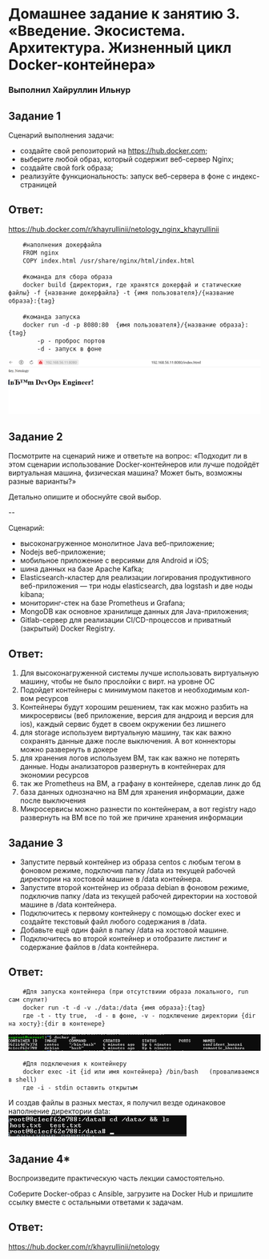 # Домашнее задание к занятию 3. «Введение. Экосистема. Архитектура. Жизненный цикл Docker-контейнера»

### Выполнил Хайруллин Ильнур


## Задание 1
Сценарий выполнения задачи:

- создайте свой репозиторий на https://hub.docker.com;
- выберите любой образ, который содержит веб-сервер Nginx;
- создайте свой fork образа;
- реализуйте функциональность: запуск веб-сервера в фоне с индекс-страницей

## Ответ:
https://hub.docker.com/r/khayrullinii/netology_nginx_khayrullinii

        #наполнения докерфайла
        FROM nginx
        COPY index.html /usr/share/nginx/html/index.html

        #команда для сбора образа
        docker build {директория, где хранятся докерфай и статические файлы} -f {название докерфайла} -t {имя пользователя}/{название образа}:{tag} 

        #команда запуска
        docker run -d -p 8080:80  {имя пользователя}/{название образа}:{tag} 
            -p - проброс портов
            -d - запуск в фоне
![1](img/1.png)
## Задание 2
Посмотрите на сценарий ниже и ответьте на вопрос: «Подходит ли в этом сценарии использование Docker-контейнеров или лучше подойдёт виртуальная машина, физическая машина? Может быть, возможны разные варианты?»

Детально опишите и обоснуйте свой выбор.

--

Сценарий:

- высоконагруженное монолитное Java веб-приложение;
- Nodejs веб-приложение;
- мобильное приложение c версиями для Android и iOS;
- шина данных на базе Apache Kafka;
- Elasticsearch-кластер для реализации логирования продуктивного веб-приложения — три ноды elasticsearch, два logstash и две ноды kibana;
- мониторинг-стек на базе Prometheus и Grafana;
- MongoDB как основное хранилище данных для Java-приложения;
- Gitlab-сервер для реализации CI/CD-процессов и приватный (закрытый) Docker Registry.

## Ответ:
1. Для высоконагруженной системы лучше использовать виртуальную машину, чтобы не было прослойки с вирт. на уровне ОС
2. Подойдет контейнеры с минимумом пакетов и необходимым кол-вом ресурсов
3. Контейнеры будут хорошим решением, так как можно разбить на микросервисы (веб приложение, версия для андроид и версия для ios), каждый сервис будет в своем окружении без лишнего
4. для storage используем виртуальную машину, так как важно сохранять данные даже после выключения. А вот коннекторы можно развернуть в докере
5. для хранения логов используем ВМ, так как важно не потерять данные. Ноды анализаторов развернуть в контейнерах для экономии ресурсов
6. так же Prometheus на ВМ, а графану в контейнере, сделав линк до бд
7. база данных однозначно на ВМ для хранения информации, даже после выключения
8. Микросервисы можно разнести по контейнерам, а вот registry надо развернуть на ВМ все по той же причине хранения информации
## Задание 3
- Запустите первый контейнер из образа centos c любым тегом в фоновом режиме, подключив папку /data из текущей рабочей директории на хостовой машине в /data контейнера.
- Запустите второй контейнер из образа debian в фоновом режиме, подключив папку /data из текущей рабочей директории на хостовой машине в /data контейнера.
- Подключитесь к первому контейнеру с помощью docker exec и создайте текстовый файл любого содержания в /data.
- Добавьте ещё один файл в папку /data на хостовой машине.
- Подключитесь во второй контейнер и отобразите листинг и содержание файлов в /data контейнера.


## Ответ:
        #Для запуска контейнера (при отсутствиии образа локального, run сам спулит)
        docker run -t -d -v ./data:/data {имя образа}:{tag}
        где -t - tty true,  -d - в фоне, -v - подключение директории {dir на хосту}:{dir в контенере}
![2](img/2.png)

        #Для подключения к контейнеру
        docker exec -it {id или имя контейнера} /bin/bash   (проваливаемся в shell)
        где -i - stdin оставить открытым

И создав файлы в разных местах, я получил везде одинаковое наполнение директории data:
![3](img/3.png)

## Задание 4*
Воспроизведите практическую часть лекции самостоятельно.

Соберите Docker-образ с Ansible, загрузите на Docker Hub и пришлите ссылку вместе с остальными ответами к задачам.

## Ответ:
https://hub.docker.com/r/khayrullinii/netology
